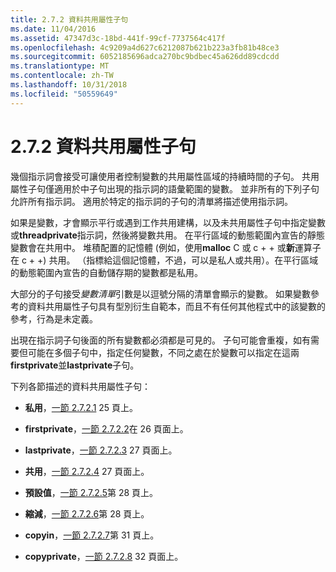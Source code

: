 ```yaml
---
title: 2.7.2 資料共用屬性子句
ms.date: 11/04/2016
ms.assetid: 47347d3c-18bd-441f-99cf-7737564c417f
ms.openlocfilehash: 4c9209a4d627c6212087b621b223a3fb81b48ce3
ms.sourcegitcommit: 6052185696adca270bc9bdbec45a626dd89cdcdd
ms.translationtype: MT
ms.contentlocale: zh-TW
ms.lasthandoff: 10/31/2018
ms.locfileid: "50559649"
---
```

# <a name="272-data-sharing-attribute-clauses"></a>2.7.2 資料共用屬性子句

幾個指示詞會接受可讓使用者控制變數的共用屬性區域的持續時間的子句。 共用屬性子句僅適用於中子句出現的指示詞的語彙範圍的變數。 並非所有的下列子句允許所有指示詞。 適用於特定的指示詞的子句的清單將描述使用指示詞。

如果是變數，才會顯示平行或遇到工作共用建構，以及未共用屬性子句中指定變數或**threadprivate**指示詞，然後將變數共用。 在平行區域的動態範圍內宣告的靜態變數會在共用中。 堆積配置的記憶體 (例如，使用**malloc** C 或 c + + 或**新**運算子在 c + +) 共用。 （指標給這個記憶體，不過，可以是私人或共用）。在平行區域的動態範圍內宣告的自動儲存期的變數都是私用。

大部分的子句接受*變數清單*引數是以逗號分隔的清單會顯示的變數。 如果變數參考的資料共用屬性子句具有型別衍生自範本，而且不有任何其他程式中的該變數的參考，行為是未定義。

出現在指示詞子句後面的所有變數都必須都是可見的。 子句可能會重複，如有需要但可能在多個子句中，指定任何變數，不同之處在於變數可以指定在這兩**firstprivate**並**lastprivate**子句。

下列各節描述的資料共用屬性子句：

- **私用**，[一節 2.7.2.1](../../parallel/openmp/2-7-2-1-private.md) 25 頁上。

- **firstprivate**，[一節 2.7.2.2](../../parallel/openmp/2-7-2-2-firstprivate.md)在 26 頁面上。

- **lastprivate**，[一節 2.7.2.3](../../parallel/openmp/2-7-2-3-lastprivate.md) 27 頁面上。

- **共用**，[一節 2.7.2.4](../../parallel/openmp/2-7-2-4-shared.md) 27 頁面上。

- **預設值**，[一節 2.7.2.5](../../parallel/openmp/2-7-2-5-default.md)第 28 頁上。

- **縮減**，[一節 2.7.2.6](../../parallel/openmp/2-7-2-6-reduction.md)第 28 頁上。

- **copyin**，[一節 2.7.2.7](../../parallel/openmp/2-7-2-7-copyin.md)第 31 頁上。

- **copyprivate**，[一節 2.7.2.8](../../parallel/openmp/2-7-2-8-copyprivate.md) 32 頁面上。